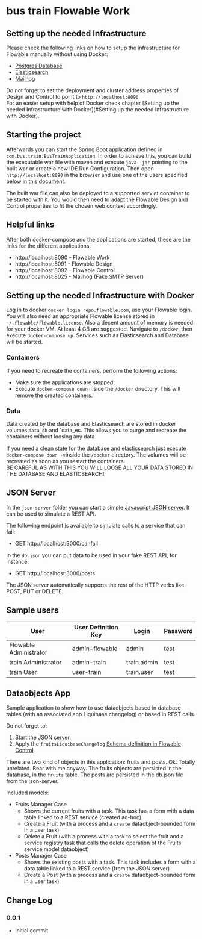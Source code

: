 # bus train Flowable Work

## Setting up the needed Infrastructure

Please check the following links on how to setup the infrastructure for Flowable manually without
using Docker:

- [Postgres Database](https://docs.flowable.io/work-install/3.3.0/210B-database.html)
- [Elasticsearch](https://docs.flowable.io/work-install/3.3.0/210C-elasticsearch.html)
- [Mailhog](https://github.com/mailhog/MailHog)

Do not forget to set the deployment and cluster address properties of Design and Control to point to
`http://localhost:8090`.  
For an easier setup with help of Docker check chapter [Setting up the needed Infrastructure with Docker](#Setting up the needed Infrastructure with Docker).

## Starting the project

Afterwards you can start the Spring Boot application defined in `com.bus.train.BusTrainApplication`. In order to achieve this,
you can build the executable war file with maven and execute `java -jar` pointing to the built war or create a new IDE Run Configuration. 
Then open `http://localhost:8090` in the browser and use one of the users specified below in this document.

The built war file can also be deployed to a supported servlet container to be started with it.
You would then need to adapt the Flowable Design and Control properties to fit the chosen web context accordingly.

## Helpful links

After both docker-compose and the applications are started, these are the links for the different applications:

- http://localhost:8090 - Flowable Work
- http://localhost:8091 - Flowable Design
- http://localhost:8092 - Flowable Control
- http://localhost:8025 - Mailhog (Fake SMTP Server)

## Setting up the needed Infrastructure with Docker

Log in to docker `docker login repo.flowable.com`, use your Flowable login.
You will also need an appropriate Flowable license stored in `~/.flowable/flowable.license`.
Also a decent amount of memory is needed for your docker VM. At least 4 GB are suggested.
Navigate to `/docker`, then execute `docker-compose up`. Services such as Elasticsearch and Database will be started.

### Containers

If you need to recreate the containers, perform the following actions:

- Make sure the applications are stopped.
- Execute `docker-compose down` inside the `/docker` directory. This will remove the created containers.

### Data

Data created by the database and Elasticsearch are stored in docker volumes `data_db` and `data_es.
This allows you to purge and recreate the containers without loosing any data.

If you need a clean state for the database and elasticsearch just execute `docker-compose down -v`inside the `/docker` directory.
The volumes will be recreated as soon as you restart the containers.  
BE CAREFUL AS WITH THIS YOU WILL LOOSE ALL YOUR DATA STORED IN THE DATABASE AND ELASTICSEARCH!

## JSON Server

In the `json-server` folder you can start a simple [Javascript JSON server](https://github.com/typicode/json-server). It can be used to simulate a REST API.

The following endpoint is available to simulate calls to a service that can fail:

- GET http://localhost:3000/canfail

In the `db.json` you can put data to be used in your fake REST API, for instance:

- GET http://localhost:3000/posts

The JSON server automatically supports the rest of the HTTP verbs like POST, PUT or DELETE.

## Sample users

| User | User Definition Key | Login | Password |
| -------------| ------------- | ------------- | ------------- |
| Flowable Administrator | admin-flowable | admin | test |
| train Administrator | admin-train | train.admin | test |
| train User | user-train | train.user | test |

## Dataobjects App

Sample application to show how to use dataobjects based in database tables (with an associated app Liquibase changelog) or based in REST calls.

Do not forget to:

1. Start the [JSON server](#json-server).
2. Apply the `fruitsLiquibaseChangelog` [Schema definition in Flowable Control](http://localhost:8092/#/dataobject-schema-definitions).

There are two kind of objects in this application: fruits and posts. Ok. Totally unrelated. Bear with me anyway. The fruits objects are persisted in the database, in the `fruits` table. The posts are persisted in the db.json file from the json-server.

Included models:

- Fruits Manager Case
  - Shows the current fruits with a task. This task has a form with a data table linked to a REST service (created ad-hoc)
  - Create a Fruit (with a process and a `create` dataobject-bounded form in a user task)
  - Delete a Fruit (with a process with a task to select the fruit and a service registry task that calls the delete operation of the Fruits service model dataobject)
- Posts Manager Case
  - Shows the existing posts with a task. This task includes a form with a data table linked to a REST service (from the JSON server)
  - Create a Post (with a process and a `create` dataobject-bounded form in a user task)

## Change Log

### 0.0.1
- Initial commit